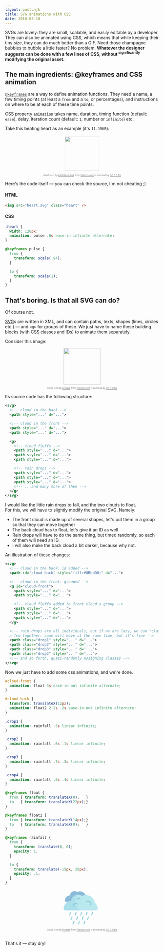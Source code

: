 ```yaml
---
layout: post.njk
title: SVG animations with CSS
date: 2018-05-10
---
```

SVGs are lovely: they are small, scalable, and easily editable by a developer. They can also be animated using CSS, which means that while keeping their tiny size, they can do much better than a GIF.<!-- more --> Need those champagne bubbles to bubble a little faster? No problem. **Whatever the designer suggests can be done with a few lines of CSS, without <sup>significantly</sup> modifying the original asset.**

## The main ingredients: @keyframes and CSS animation

[`@keyframes`](https://developer.mozilla.org/en-US/docs/Web/CSS/%40keyframes) are a way to define animation functions. They need a name, a few timing points (at least a `from` and a `to`, or percentages), and instructions on where to be at each of these time points.

CSS property [`animation`](https://developer.mozilla.org/en-US/docs/Web/CSS/animation) takes name, duration, timing function (default: `ease`), delay, iteration count (default: `1`; number or `infinite`) etc.

Take this beating heart as an example (it's `11.15KB`):

<style type="text/css">
  .svg {
    width: 120px;
    margin: 0 auto;    
  }
  .heart {
    animation: pulse .6s ease-in infinite alternate;
  }

  @keyframes pulse {
    from {transform: scale(.94);}
    to {transform: scale(1);}
  }
</style>

<div style="display: flex; flex-direction: column; align-items: center; max-width: 550px;">
<img src="/img/heart.svg" class="heart svg" />
<div style="font-size: 7.5px; opacity: .6; margin-top: 1em">Heart icon by <a href="https://www.flaticon.com/authors/kirill-kazachek" title="Kirill Kazachek">Kirill Kazachek</a> from <a href="https://www.flaticon.com/" title="Flaticon">flaticon.com</a> is licensed by <a href="http://creativecommons.org/licenses/by/3.0/" title="Creative Commons BY 3.0" target="\_blank" data-id="\_">CC 3.0 BY</a></div>
</div>

Here's the code itself — you can check the source, I'm not cheating ;)

#### HTML

```html
<img src="heart.svg" class="heart" />
```

#### CSS

```scss
.heart {
  width: 120px;
  animation: pulse .6s ease-in infinite alternate;
}

@keyframes pulse {
  from {
    transform: scale(.94);
  }

  to {
    transform: scale(1);
  }
}
```

## That's boring. Is that all SVG can do?

Of course not.

[SVG](https://en.wikipedia.org/wiki/Scalable_Vector_Graphics)s are written in XML, and can contain paths, texts, shapes (lines, circles etc.) — and `<g>` for groups of these. We just have to name these building blocks (with CSS classes and IDs) to animate them separately.

Consider this image:

<div style="display: flex; flex-direction: column; align-items: center; max-width: 550px;">
<img src="/img/rain.svg" class="svg" />
<div style="font-size: 7.5px; opacity: .6; margin-top: 1em">Cloud icon by <a href="http://www.freepik.com" title="Freepik">Freepik</a> from <a href="https://www.flaticon.com/" title="Flaticon">flaticon.com</a> is licensed by <a href="http://creativecommons.org/licenses/by/3.0/" title="Creative Commons BY 3.0" target="\_blank" data-id="2\_">CC 3.0 BY</a></div>
</div>

Its source code has the following structure:

```xml
<svg>
  <!-- cloud in the back -->
  <path style="..." d="...">

  <!-- cloud in the front -->
  <path style="..." d="...">
  <path style="..." d="...">

  <g>
    <!-- cloud fluffs -->
    <path style="..." d="...">
    <path style="..." d="...">
    <path style="..." d="...">

    <!-- rain drops -->
    <path style="..." d="...">
    <path style="..." d="...">
    <path style="..." d="...">
    <!-- ...and many more of them -->
  </g>
</svg>
```

I would like the little rain drops to fall, and the two clouds to float.\
For this, we will have to slightly modify the original SVG. Namely:

* The front cloud is made up of several shapes, let's put them in a group so that they can move together
* The back cloud has to float, let's give it an ID as well
* Rain drops will have to do the same thing, but timed randomly, so each of them will need an ID.
* I will also make the back cloud a bit darker, because why not.

An illustration of these changes:

```xml
<svg>
  <!-- cloud in the back: id added -->
  <path id="cloud-back" style="fill:#8BbbD8;" d="...">

  <!-- cloud in the front: grouped -->
  <g id="cloud-front">
    <path style="..." d="...">
    <path style="..." d="...">

    <!-- cloud fluffs added to front cloud's group -->
    <path style="..." d="...">
    <path style="..." d="...">
    <path style="..." d="...">
  </g>

  <!-- rain drops are all individuals, but if we are lazy, we can "class"
  a few together. some will move at the same time, but it's fine -->
  <path class="drop1" style="..." d="...">
  <path class="drop2" style="..." d="...">
  <path class="drop3" style="..." d="...">
  <path class="drop2" style="..." d="...">
  <!-- and so forth, quasi-randomly assigning classes -->
</svg>
```

Now we just have to add some css animations, and we're done.

```scss
#cloud-front {
  animation: float 3s ease-in-out infinite alternate;
}

#cloud-back {
  transform: translateX(12px);
  animation: float2 2.2s .2s ease-in-out infinite alternate;
}

.drop1 {
  animation: rainfall .5s linear infinite;
}

.drop2 {
  animation: rainfall .6s .1s linear infinite;
}

.drop3 {
  animation: rainfall .7s .3s linear infinite;
}

.drop4 {
  animation: rainfall .6s .4s linear infinite;
}

@keyframes float {
  from { transform: translateX(0);   }
  to   { transform: translateX(22px);}
}

@keyframes float2 {
  from { transform: translateX(14px);}
  to   { transform: translateX(0);   }
}

@keyframes rainfall {
  from {
    transform: translate(0, 0);
    opacity: 1;
  }

  to {
    transform: translate(-15px, 30px);
    opacity: .1;
  }
}
```

<style type="text/css">
  #cloud-front {
    animation: float 3s ease-in-out infinite alternate;
  }

  #cloud-back {
    transform: translateX(12px);
    animation: float2 2.2s .2s ease-in-out infinite alternate;
  }

  .drop1 {
    animation: rainfall .5s linear infinite;
  }

  .drop2 {
    animation: rainfall .6s .1s linear infinite;
  }

  .drop3 {
    animation: rainfall .7s .3s linear infinite;
  }

  .drop4 {
    animation: rainfall .6s .4s linear infinite;
  }

  @keyframes float {
    from {transform: translateX(0);}
    to {transform: translateX(22px);}
  }

  @keyframes float2 {
    from {transform: translateX(14px);}
    to {transform: translateX(0);}
  }

  @keyframes rainfall {
    from {
      transform: translate(0, 0);
      opacity: 1;
    }
    to {
      transform: translate(-15px, 30px);
      opacity: .1;
    }
  }
</style>

<div style="display: flex; flex-direction: column; align-items: center; max-width: 550px;">
<?xml version="1.0" encoding="iso-8859-1"?>
<!-- Generator: Adobe Illustrator 19.0.0, SVG Export Plug-In . SVG Version: 6.00 Build 0)  -->
<svg version="1.1" id="rain" xmlns="http://www.w3.org/2000/svg" xmlns:xlink="http://www.w3.org/1999/xlink" x="0px" y="0px" width="120px" height="120px"
	 viewBox="0 0 552.001 512.001" style="enable-background:new 0 0 512.001 512.001;" xml:space="preserve">
<path id="cloud-back" style="fill:#8BbbD8;" d="M330.066,91.981c-2.678-2.507-4.528-5.757-5.264-9.351c-8.552-41.775-45.509-73.201-89.813-73.201
	c-12.92,0-25.215,2.675-36.364,7.499c-3.529,1.527-7.579,1.276-10.814-0.802c-10.603-6.81-23.21-10.768-36.748-10.768
	c-34.131,0-62.393,25.094-67.362,57.837c-0.626,4.125-3.896,7.318-8.039,7.804c-39.655,4.654-70.426,38.35-70.426,79.255l0,0
	c0,9.332,7.565,16.896,16.896,16.896h316.324c9.332,0,16.896-7.565,16.896-16.896l0,0
	C355.352,127.26,345.624,106.546,330.066,91.981z"/>
<g id="cloud-front">
	<path style="fill:#B9E8EF;" d="M475.023,185.235c-3.916-3.666-6.622-8.42-7.698-13.675
		c-12.506-61.091-66.552-107.048-131.34-107.048c-18.894,0-36.874,3.912-53.177,10.966c-5.161,2.233-11.083,1.865-15.815-1.173
		c-15.506-9.958-33.942-15.747-53.739-15.747c-49.912,0-91.241,36.696-98.508,84.579c-0.915,6.032-5.697,10.702-11.756,11.413
		C44.999,161.356,0,210.633,0,270.451l0,0c0,13.646,11.062,24.709,24.709,24.709h462.583c13.646,0,24.709-11.063,24.709-24.709l0,0
		C512,236.827,497.774,206.535,475.023,185.235z"/>
	<path style="fill:#ABDFEB;" d="M207.779,58.722c-47.432,2.57-86.035,38.296-93.034,84.416c-0.915,6.032-5.697,10.702-11.756,11.413
		C44.999,161.356,0,210.633,0,270.451l0,0c0,13.646,11.062,24.709,24.709,24.709h235.938
		C153.418,256.289,161.934,99.33,207.779,58.722z"/>
	<path style="fill:#8BCDD8;" d="M147.178,237.838c-4.036,0-7.368-3.209-7.492-7.271c-0.591-19.344,11.238-36.79,29.435-43.414
		c14.724-5.358,31.425-2.537,43.588,7.364c3.212,2.615,3.697,7.339,1.081,10.551c-2.615,3.212-7.339,3.697-10.551,1.081
		c-8.213-6.686-19.05-8.518-28.988-4.901c-12.1,4.404-19.965,16.002-19.572,28.86c0.126,4.14-3.127,7.599-7.268,7.726
		C147.334,237.837,147.256,237.838,147.178,237.838z"/>
	<path style="fill:#8BCDD8;" d="M407.844,221.921c-0.804,0-1.622-0.13-2.426-0.405c-3.92-1.339-6.011-5.603-4.672-9.523
		c4.547-13.308,1.2-27.747-8.737-37.684c-10.634-10.634-26.434-13.677-40.253-7.749c-3.806,1.632-8.216-0.129-9.849-3.937
		c-1.632-3.807,0.13-8.216,3.937-9.849c19.491-8.358,41.775-4.068,56.772,10.929c14.015,14.014,18.737,34.376,12.325,53.141
		C413.875,219.96,410.963,221.921,407.844,221.921z"/>
	<path style="fill:#8BCDD8;" d="M208.844,132.131c-0.735,0-1.481-0.108-2.22-0.337c-3.957-1.225-6.172-5.425-4.947-9.382
		c3.516-11.36,13.872-18.992,25.771-18.992c10.864,0,20.62,6.466,24.852,16.473c1.613,3.815-0.171,8.215-3.986,9.829
		c-3.813,1.613-8.215-0.171-9.829-3.986c-1.879-4.444-6.212-7.316-11.037-7.316c-5.284,0-9.882,3.386-11.442,8.427
		C215.011,130.065,212.045,132.131,208.844,132.131z"/>
</g>
<path class="drop1" style="fill:#8BCDD8;" d="M91.734,369.476c-0.852,0-1.718-0.146-2.564-0.454c-3.893-1.417-5.899-5.721-4.483-9.613
	l13.842-38.03c1.417-3.893,5.72-5.898,9.613-4.483c3.892,1.417,5.899,5.721,4.482,9.613L98.782,364.54
	C97.674,367.584,94.798,369.476,91.734,369.476z"/>
<path class="drop2" style="fill:#8BCDD8;" d="M174.454,369.181c-0.852,0-1.718-0.146-2.564-0.454c-3.893-1.417-5.899-5.721-4.483-9.613
	l13.842-38.03c1.417-3.893,5.721-5.899,9.613-4.483c3.892,1.417,5.899,5.721,4.482,9.613l-13.842,38.031
	C180.394,367.289,177.518,369.181,174.454,369.181z"/>
<path class="drop1" style="fill:#8BCDD8;" d="M257.174,368.886c-0.852,0-1.718-0.146-2.564-0.454c-3.893-1.417-5.899-5.721-4.483-9.613
	l13.842-38.031c1.417-3.893,5.721-5.901,9.613-4.483c3.893,1.417,5.899,5.721,4.483,9.613l-13.842,38.031
	C263.113,366.995,260.237,368.886,257.174,368.886z"/>
<path class="drop4" style="fill:#8BCDD8;" d="M339.894,368.591c-0.852,0-1.718-0.146-2.564-0.454c-3.893-1.417-5.899-5.721-4.483-9.613
	l13.842-38.031c1.417-3.893,5.72-5.9,9.613-4.483s5.899,5.721,4.483,9.613l-13.842,38.031
	C345.833,366.7,342.957,368.591,339.894,368.591z"/>
<path class="drop3" style="fill:#8BCDD8;" d="M422.613,368.295c-0.852,0-1.718-0.146-2.564-0.454c-3.893-1.417-5.899-5.721-4.483-9.613
	l13.842-38.031c1.417-3.893,5.721-5.901,9.613-4.483c3.893,1.417,5.899,5.721,4.483,9.613l-13.842,38.031
	C428.553,366.404,425.677,368.295,422.613,368.295z"/>
<path class="drop1" style="fill:#8BCDD8;" d="M113,438.073c-0.852,0-1.718-0.146-2.565-0.454c-3.892-1.417-5.899-5.721-4.483-9.613l13.842-38.031
	c1.417-3.893,5.72-5.899,9.613-4.483c3.893,1.417,5.899,5.721,4.483,9.613l-13.842,38.031
	C118.939,436.182,116.063,438.073,113,438.073z"/>
<path class="drop4" style="fill:#8BCDD8;" d="M195.72,437.778c-0.852,0-1.718-0.146-2.564-0.454c-3.893-1.417-5.899-5.721-4.483-9.613
	l13.842-38.031c1.417-3.893,5.719-5.9,9.613-4.483c3.892,1.417,5.899,5.721,4.483,9.613l-13.842,38.031
	C201.659,435.887,198.783,437.778,195.72,437.778z"/>
<path class="drop3" style="fill:#8BCDD8;" d="M278.439,437.482c-0.852,0-1.718-0.146-2.565-0.454c-3.892-1.417-5.899-5.721-4.482-9.613
	l13.842-38.03c1.417-3.893,5.722-5.898,9.613-4.483c3.892,1.417,5.899,5.721,4.482,9.613l-13.842,38.03
	C284.379,435.591,281.502,437.482,278.439,437.482z"/>
<path class="drop1" style="fill:#8BCDD8;" d="M361.159,437.187c-0.852,0-1.718-0.146-2.565-0.454c-3.892-1.417-5.899-5.721-4.482-9.613
	l13.842-38.03c1.417-3.892,5.723-5.899,9.613-4.483c3.893,1.417,5.899,5.721,4.483,9.613l-13.842,38.031
	C367.099,435.296,364.222,437.187,361.159,437.187z"/>
<path class="drop2" style="fill:#8BCDD8;" d="M141.586,506.643c-0.852,0-1.718-0.146-2.565-0.454c-3.892-1.417-5.899-5.721-4.482-9.613
	l13.842-38.03c1.417-3.893,5.723-5.898,9.613-4.483c3.893,1.417,5.899,5.721,4.483,9.613l-13.842,38.031
	C147.526,504.752,144.65,506.643,141.586,506.643z"/>
<path class="drop1" style="fill:#8BCDD8;" d="M224.306,506.349c-0.852,0-1.718-0.146-2.565-0.454c-3.892-1.417-5.899-5.721-4.482-9.613
	l13.842-38.03c1.417-3.893,5.721-5.897,9.613-4.483c3.893,1.417,5.899,5.721,4.483,9.613l-13.842,38.031
	C230.246,504.457,227.37,506.349,224.306,506.349z"/>
<path class="drop4" style="fill:#8BCDD8;" d="M307.026,506.054c-0.852,0-1.718-0.146-2.564-0.454c-3.893-1.417-5.899-5.721-4.483-9.613
	l13.842-38.031c1.417-3.893,5.72-5.901,9.613-4.483c3.893,1.417,5.899,5.721,4.483,9.613l-13.842,38.031
	C312.965,504.163,310.089,506.054,307.026,506.054z"/>
</svg>
<div style="font-size: 7.5px; opacity: .6; margin-top: 1em">Cloud icon by <a href="http://www.freepik.com" title="Freepik">Freepik</a> from <a href="https://www.flaticon.com/" title="Flaticon">flaticon.com</a> is licensed by <a href="http://creativecommons.org/licenses/by/3.0/" title="Creative Commons BY 3.0" target="\_blank" data-id="2\_">CC 3.0 BY</a></div>
&nbsp;
</div>

That's it — stay dry!
